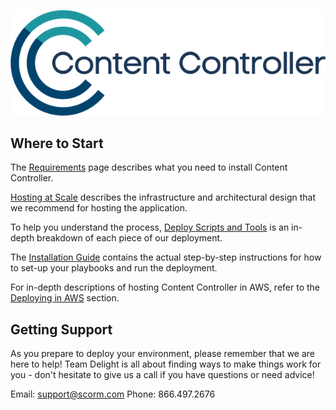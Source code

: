 ![Content Controller](img/cc-logo.png)

## Where to Start

The [Requirements](Requirements.md) page describes what you need to install Content Controller.

[Hosting at Scale](Infrastructure.md) describes the infrastructure and architectural design that we recommend for hosting the application.

To help you understand the process, [Deploy Scripts and Tools](DeployTools.md) is an in-depth breakdown of each piece of our deployment.

The [Installation Guide](QuickStart.md) contains the actual step-by-step instructions for how to set-up your playbooks and run the deployment.

For in-depth descriptions of hosting Content Controller in AWS, refer to the [Deploying in AWS](aws/AWS.md) section.

## Getting Support

As you prepare to deploy your environment, please remember that we are here to help! Team Delight is all about finding ways to make things work for you - don't hesitate to give us a call if you have questions or need advice!

Email: support@scorm.com Phone: 866.497.2676
